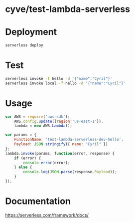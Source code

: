 # cyve/test-lambda-serverless

# Deployment
```bash
serverless deploy
````

# Test
```bash
serverless invoke -f hello -d '{"name":"Cyril"}'
serverless invoke local -f hello -d '{"name":"Cyril"}'
```

# Usage
```javascript
var AWS = require('aws-sdk');
    AWS.config.update({region:'us-east-1'}),
    lambda = new AWS.Lambda();

var params = {
    FunctionName: 'test-lambda-serverless-dev-hello',
    Payload: JSON.stringify({ name: "Cyril" })
};
lambda.invoke(params, function(error, response) {
    if (error) {
        console.error(error);
    } else {
        console.log(JSON.parse(response.Payload));
    }
});

```

# Documentation
https://serverless.com/framework/docs/
